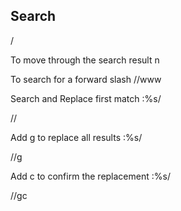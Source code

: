 ## Search

/<search term>

To move through the search result
n

To search for a forward slash
\//www

Search and Replace first match
:%s/<search term>/<replace term>/

Add g to replace all results
:%s/<search term>/<replace term>/g

Add c to confirm the replacement
:%s/<search term>/<replace term>/gc


